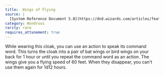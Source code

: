 ```yaml
---
title:  Wings of Flying
source: |
  [System Reference Document 5.0](https://dnd.wizards.com/articles/features/systems-reference-document-srd)
category: Wondrous
rarity: rare
requires_attunement: true
---
```


While wearing this cloak, you can use an action to speak its command word. This turns the cloak into a pair of bat wings or bird wings on your back for 1 hour or until you repeat the command word as an action. The wings give you a flying speed of 60 feet. When they disappear, you can't use them again for 1d12 hours.
